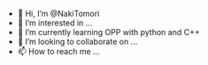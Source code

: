 - 👋 Hi, I’m @NakiTomori
- 👀 I’m interested in ...
- 🌱 I’m currently learning OPP with python and C++
- 💞️ I’m looking to collaborate on ...
- 📫 How to reach me ...

<!---
NakiTomori/NakiTomori is a ✨ special ✨ repository because its `README.md` (this file) appears on your GitHub profile.
You can click the Preview link to take a look at your changes.
--->
